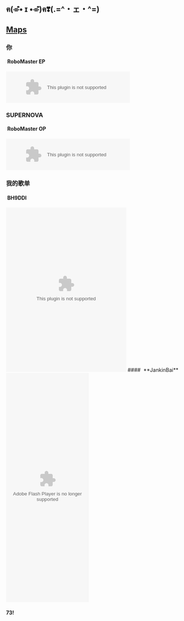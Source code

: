 ## ฅ(⌯͒• ɪ •⌯͒)ฅ❣(.=^・ェ・^=)

## [Maps](/maps/)

### 你
####  **RoboMaster EP**

<embed src="//music.163.com/style/swf/widget.swf?sid=518895890&type=2&auto=1&width=320&height=66" width="340" height="86"  allowNetworking="all">

### SUPERNOVA
####  **RoboMaster OP**

<embed src="//music.163.com/style/swf/widget.swf?sid=909799896&type=3&auto=0&width=320&height=66" width="340" height="86"  allowNetworking="all">

### 我的歌单
####  **BH9DDI**

<embed src="//music.163.com/style/swf/widget.swf?sid=819268134&type=0&auto=1&width=310&height=430" width="330" height="450"  allowNetworking="all">
####  **JankinBai**
<embed src="http://www.xiami.com/widget/232376656_V_L_collect/wallPlayer.swf" type="application/x-shockwave-flash" width="227" height="627" wmode="transparent">

#### 73!
